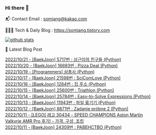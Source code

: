### Hi there 👋

📬  Contact Email : somjang@kakao.com

👨🏻‍💻  Tech & Daily Blog : https://somjang.tistory.com

[![github stats](https://github-readme-stats.vercel.app/api?username=SOMJANG&show_icons=true&hide_border=False)](https://somjang.tistory.com)

🤩 Latest Blog Post

[2022/10/21 - [BaekJoon] 5717번 : 상근이의 친구들 (Python)](https://somjang.tistory.com/entry/BaekJoon-5717%EB%B2%88-%EC%83%81%EA%B7%BC%EC%9D%B4%EC%9D%98-%EC%B9%9C%EA%B5%AC%EB%93%A4-Python) <br>
[2022/10/20 - [BaekJoon] 16693번 : Pizza Deal (Python)](https://somjang.tistory.com/entry/BaekJoon-16693%EB%B2%88-Pizza-Deal-Python) <br>
[2022/10/19 - [Programmers] 삼총사 (Python)](https://somjang.tistory.com/entry/Programmers-%EC%82%BC%EC%B4%9D%EC%82%AC-Python) <br>
[2022/10/17 - [BaekJoon] 21598번 : SciComLove (Python)](https://somjang.tistory.com/entry/BaekJoon-21598%EB%B2%88-SciComLove-Python) <br>
[2022/10/16 - [BaekJoon] 1284번 : 집 주소 (Python)](https://somjang.tistory.com/entry/BaekJoon-1284%EB%B2%88-%EC%A7%91-%EC%A3%BC%EC%86%8C-Python) <br>
[2022/10/15 - [BaekJoon] 25600번 : Triathlon (Python)](https://somjang.tistory.com/entry/BaekJoon-25600%EB%B2%88-Triathlon-Python) <br>
[2022/10/14 - [BaekJoon] 25784번 : Easy-to-Solve Expressions (Python)](https://somjang.tistory.com/entry/BaekJoon-25784%EB%B2%88-Easy-to-Solve-Expressions-Python) <br>
[2022/10/13 - [BaekJoon] 11943번 : 파일 옮기기 (Python)](https://somjang.tistory.com/entry/BaekJoon-11943%EB%B2%88-%ED%8C%8C%EC%9D%BC-%EC%98%AE%EA%B8%B0%EA%B8%B0-Python) <br>
[2022/10/12 - [BaekJoon] 8871번 : Zadanie próbne 2 (Python)](https://somjang.tistory.com/entry/BaekJoon-8871%EB%B2%88-Zadanie-pr%C3%B3bne-2-Python) <br>
[2022/10/11 - [LEGO] 레고 30434 - SPEED CHAMPIONS Aston Martin Valkyrie AMR Pro 후기! - 가격, 구성, 조립](https://somjang.tistory.com/entry/LEGO-%EB%A0%88%EA%B3%A0-30434-SPEED-CHAMPIONS-Aston-Martin-Valkyrie-AMR-Pro-%ED%9B%84%EA%B8%B0-%EA%B0%80%EA%B2%A9-%EA%B5%AC%EC%84%B1-%EC%A1%B0%EB%A6%BD) <br>
[2022/10/11 - [BaekJoon] 24309번 : РАВЕНСТВО (Python)](https://somjang.tistory.com/entry/BaekJoon-24309%EB%B2%88-%D0%A0%D0%90%D0%92%D0%95%D0%9D%D0%A1%D0%A2%D0%92%D0%9E-Python) <br>
